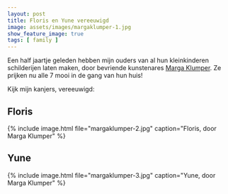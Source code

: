 ```yaml
---
layout: post
title: Floris en Yune vereeuwigd
image: assets/images/margaklumper-1.jpg
show_feature_image: true
tags: [ family ]
---
```


Een half jaartje geleden hebben mijn ouders van al hun kleinkinderen schilderijen laten maken, door bevriende kunstenares [Marga Klumper](https://www.margaklumper.nl/). Ze prijken nu alle 7 mooi in de gang van hun huis!

Kijk mijn kanjers, vereeuwigd:

## Floris

{% include image.html file="margaklumper-2.jpg" caption="Floris, door Marga Klumper" %}

## Yune 

{% include image.html file="margaklumper-3.jpg" caption="Yune, door Marga Klumper" %}

